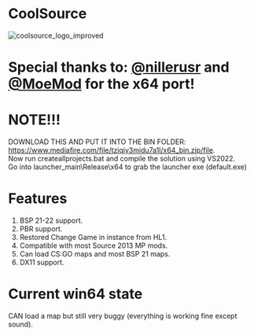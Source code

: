 # CoolSource
![coolsource_logo_improved](https://user-images.githubusercontent.com/44537796/138629825-eeca5164-3277-455a-8711-e27ebe3e5647.png)

# Special thanks to: [@nillerusr](https://github.com/nillerusr) and [@MoeMod](https://github.com/MoeMod) for the x64 port!

# NOTE!!!
DOWNLOAD THIS AND PUT IT INTO THE BIN FOLDER:
https://www.mediafire.com/file/tziqjy3midu7a1l/x64_bin.zip/file.  
Now run createallprojects.bat and compile the solution using VS2022.  
Go into launcher_main\Release\x64 to grab the launcher exe (default.exe)

# Features
1. BSP 21-22 support.
2. PBR support.
3. Restored Change Game in instance from HL1.
4. Compatible with most Source 2013 MP mods.
5. Can load CS:GO maps and most BSP 21 maps.
6. DX11 support.

# Current win64 state
CAN load a map but still very buggy (everything is working fine except sound).


